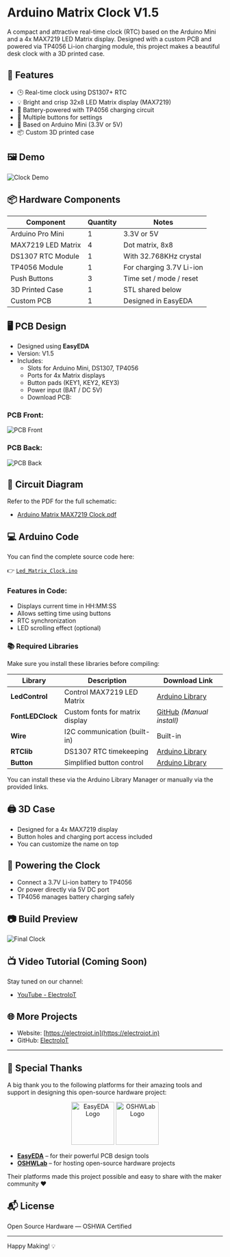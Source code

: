 # Arduino Matrix Clock V1.5

A compact and attractive real-time clock (RTC) based on the Arduino Mini and a 4x MAX7219 LED Matrix display. Designed with a custom PCB and powered via TP4056 Li-ion charging module, this project makes a beautiful desk clock with a 3D printed case.

## 🔧 Features

- 🕒 Real-time clock using DS1307+ RTC
- 💡 Bright and crisp 32x8 LED Matrix display (MAX7219)
- 🔋 Battery-powered with TP4056 charging circuit
- 🔘 Multiple buttons for settings
- 🧠 Based on Arduino Mini (3.3V or 5V)
- 📦 Custom 3D printed case

## 🖼️ Demo

![Clock Demo](Image/clock.JPG)

## 📦 Hardware Components

| Component          | Quantity | Notes                        |
|--------------------|----------|------------------------------|
| Arduino Pro Mini    | 1        | 3.3V or 5V                   |
| MAX7219 LED Matrix  | 4        | Dot matrix, 8x8              |
| DS1307 RTC Module   | 1        | With 32.768KHz crystal       |
| TP4056 Module       | 1        | For charging 3.7V Li-ion     |
| Push Buttons        | 3        | Time set / mode / reset      |
| 3D Printed Case     | 1        | STL shared below             |
| Custom PCB          | 1        | Designed in EasyEDA          |

## 🖥️ PCB Design

- Designed using **EasyEDA**
- Version: V1.5
- Includes:
  - Slots for Arduino Mini, DS1307, TP4056
  - Ports for 4x Matrix displays
  - Button pads (KEY1, KEY2, KEY3)
  - Power input (BAT / DC 5V)
  - Download PCB: 

### PCB Front:
![PCB Front](Image/Arduino_PCB_Front.JPG)

### PCB Back:
![PCB Back](Image/Arduino_PCB_back.JPG)

## 🧾 Circuit Diagram

Refer to the PDF for the full schematic:
- [Arduino Matrix MAX7219 Clock.pdf](Diagram/Arduino_Matrix_MAX7219_Clock/Arduino_Matrix_MAX7219_Clock.pdf)

## 💻 Arduino Code

You can find the complete source code here:

👉 [`Led_Matrix_Clock.ino`](Code/Arduino/Led_Matrix_Clock.ino)

### Features in Code:
- Displays current time in HH:MM:SS
- Allows setting time using buttons
- RTC synchronization
- LED scrolling effect (optional)

### 📚 Required Libraries

Make sure you install these libraries before compiling:

| Library         | Description                          | Download Link |
|----------------|--------------------------------------|---------------|
| **LedControl** | Control MAX7219 LED Matrix           | [Arduino Library](https://www.arduinolibraries.info/libraries/led-control) |
| **FontLEDClock** | Custom fonts for matrix display      | [GitHub](https://github.com/javastraat/arduino/tree/master/libraries/FontLEDClock) *(Manual install)* |
| **Wire**        | I2C communication (built-in)         | Built-in |
| **RTClib**      | DS1307 RTC timekeeping               | [Arduino Library](https://www.arduinolibraries.info/libraries/rt-clib) |
| **Button**      | Simplified button control            | [Arduino Library](https://www.arduinolibraries.info/libraries/button) |

You can install these via the Arduino Library Manager or manually via the provided links.

## 🖨️ 3D Case

- Designed for a 4x MAX7219 display
- Button holes and charging port access included
- You can customize the name on top

## 🔌 Powering the Clock

- Connect a 3.7V Li-ion battery to TP4056
- Or power directly via 5V DC port
- TP4056 manages battery charging safely

## 📷 Build Preview

![Final Clock](Image/clock.JPG)

## 📺 Video Tutorial (Coming Soon)

Stay tuned on our channel:
- [YouTube - ElectroIoT](https://www.youtube.com/ElectroIoT)

## 🌐 More Projects

- Website: [https://electroiot.in](https://electroiot.in)
- GitHub: [ElectroIoT](https://github.com/ElectroIoT)

---

## 🙏 Special Thanks

A big thank you to the following platforms for their amazing tools and support in designing this open-source hardware project:

<p align="center">
  <img src="Image/EasyEDA.png" alt="EasyEDA Logo" width="100"/>
  <img src="Image/OSHWLab.png" alt="OSHWLab Logo" width="100"/>
</p>

- **[EasyEDA](https://easyeda.com/)** – for their powerful PCB design tools  
- **[OSHWLab](https://oshwlab.com/)** – for hosting open-source hardware projects

Their platforms made this project possible and easy to share with the maker community ❤️

## 📬 License

Open Source Hardware — OSHWA Certified

---

Happy Making! 💡
